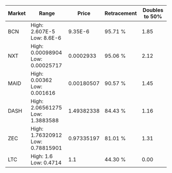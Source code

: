 | Market | Range | Price| Retracement | Doubles to 50% |
| --- | --- | --- | --- | --- |
| BCN | High: 2.607E-5<br />Low: 8.6E-6 | 9.35E-6 | 95.71 % | 1.85 |
| NXT | High: 0.00098904<br />Low: 0.00025717 | 0.0002933 | 95.06 % | 2.12 |
| MAID | High: 0.00362<br />Low: 0.001616 | 0.00180507 | 90.57 % | 1.45 |
| DASH | High: 2.06561275<br />Low: 1.3883588 | 1.49382338 | 84.43 % | 1.16 |
| ZEC | High: 1.76320912<br />Low: 0.78815901 | 0.97335197 | 81.01 % | 1.31 |
| LTC | High: 1.6<br />Low: 0.4714 | 1.1 | 44.30 % | 0.00 |
